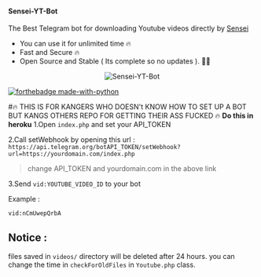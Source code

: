 #### Sensei-YT-Bot

The Best Telegram bot for downloading Youtube videos directly by [Sensei](https://t.me/sensei_nex)
   - You can use it for unlimited time 🔥 
   - Fast and Secure 🔥
   - Open Source and Stable ( Its complete so no updates ). 👀👀

<p align="center">
<img src="https://telegra.ph/file/a95729a620c1c12cef00b.jpg" alt="Sensei-YT-Bot">


[![forthebadge made-with-python](http://ForTheBadge.com/images/badges/made-with-python.svg)](https://www.python.org/)
 

#🔥 THIS IS FOR KANGERS WHO DOESN't KNOW HOW TO SET UP A BOT BUT KANGS OTHERS REPO FOR GETTING THEIR ASS FUCKED 🔥
**Do this in heroku**
1.Open `index.php` and set your API_TOKEN
 
2.Call setWebhook by opening this url : `https://api.telegram.org/botAPI_TOKEN/setWebhook?url=https://yourdomain.com/index.php` 
> change API_TOKEN and yourdomain.com in the above link
 
3.Send `vid:YOUTUBE_VIDEO_ID` to your bot

Example : 

`vid:nCmUwepQrbA`

## Notice :

files saved in `videos/` directory will be deleted after 24 hours. you can change the time in `checkForOldFiles` in `Youtube.php` class.
